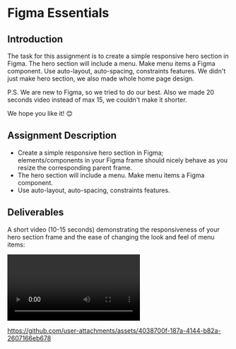 # Figma Essentials

## Introduction
The task for this assignment is to create a simple responsive hero section in Figma. The hero section will include a menu. Make menu items a Figma component. Use auto-layout, auto-spacing, constraints features. We didn't just make hero section, we also made whole home page design.

P.S. We are new to Figma, so we tried to do our best. Also we made 20 seconds video instead of max 15, we couldn't make it shorter.

We hope you like it! 😊

## Assignment Description
* Create a simple responsive hero section in Figma; elements/components in your Figma frame should nicely behave as you resize the corresponding parent frame.
* The hero section will include a menu. Make menu items a Figma component.
* Use auto-layout, auto-spacing, constraints features.

## Deliverables
A short video (10-15 seconds) demonstrating the responsiveness of your hero section frame and the ease of changing the look and feel of menu items:

<video src="figma.mp4" controls></video>


https://github.com/user-attachments/assets/4038700f-187a-4144-b82a-2607166eb678


